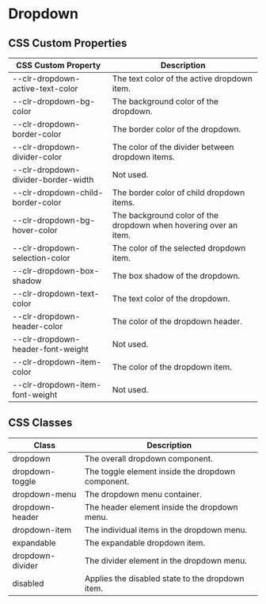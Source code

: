 # Dropdown

## CSS Custom Properties

| CSS Custom Property                 | Description                                                      |
| ----------------------------------- | ---------------------------------------------------------------- |
| --clr-dropdown-active-text-color    | The text color of the active dropdown item.                      |
| --clr-dropdown-bg-color             | The background color of the dropdown.                            |
| --clr-dropdown-border-color         | The border color of the dropdown.                                |
| --clr-dropdown-divider-color        | The color of the divider between dropdown items.                 |
| --clr-dropdown-divider-border-width | Not used.                                                        |
| --clr-dropdown-child-border-color   | The border color of child dropdown items.                        |
| --clr-dropdown-bg-hover-color       | The background color of the dropdown when hovering over an item. |
| --clr-dropdown-selection-color      | The color of the selected dropdown item.                         |
| --clr-dropdown-box-shadow           | The box shadow of the dropdown.                                  |
| --clr-dropdown-text-color           | The text color of the dropdown.                                  |
| --clr-dropdown-header-color         | The color of the dropdown header.                                |
| --clr-dropdown-header-font-weight   | Not used.                                                        |
| --clr-dropdown-item-color           | The color of the dropdown item.                                  |
| --clr-dropdown-item-font-weight     | Not used.                                                        |

## CSS Classes

| Class            | Description                                       |
| ---------------- | ------------------------------------------------- |
| dropdown         | The overall dropdown component.                   |
| dropdown-toggle  | The toggle element inside the dropdown component. |
| dropdown-menu    | The dropdown menu container.                      |
| dropdown-header  | The header element inside the dropdown menu.      |
| dropdown-item    | The individual items in the dropdown menu.        |
| expandable       | The expandable dropdown item.                     |
| dropdown-divider | The divider element in the dropdown menu.         |
| disabled         | Applies the disabled state to the dropdown item.  |

